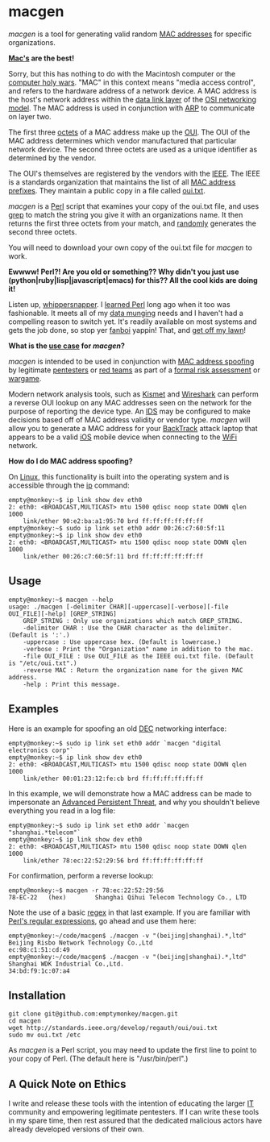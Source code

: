 # macgen #

*macgen* is a tool for generating valid random [MAC addresses](http://en.wikipedia.org/wiki/MAC_address) for specific organizations. 

**[Mac's](http://en.wikipedia.org/wiki/Macintosh) are the best!**

Sorry, but this has nothing to do with the Macintosh computer or the [computer holy wars](http://dilbert.com/strips/comic/1995-06-24/). "MAC" in this context means "media access control", and refers to the hardware address of a network device. A MAC address is the host's network address within the [data link layer](http://en.wikipedia.org/wiki/Data_link_layer) of the [OSI networking model](http://en.wikipedia.org/wiki/OSI_reference_model). The MAC address is used in conjunction with [ARP](http://en.wikipedia.org/wiki/Address_Resolution_Protocol) to communicate on layer two.

The first three [octets](http://en.wikipedia.org/wiki/Octet_%28computing%29) of a MAC address make up the [OUI](http://en.wikipedia.org/wiki/Organizationally_Unique_Identifier). The OUI of the MAC address determines which vendor manufactured that particular network device. The second three octets are used as a unique identifier as determined by the vendor.

The OUI's themselves are registered by the vendors with the [IEEE](http://en.wikipedia.org/wiki/Ieee). The IEEE is a standards organization that maintains the list of all [MAC address prefixes](http://standards.ieee.org/develop/regauth/oui/). They maintain a public copy in a file called [oui.txt](http://standards.ieee.org/develop/regauth/oui/oui.txt).

*macgen* is a [Perl](http://www.perl.org/) script that examines your copy of the oui.txt file, and uses [grep](http://perldoc.perl.org/functions/grep.html) to match the string you give it with an organizations name. It then returns the first three octets from your match, and [randomly](http://search.dilbert.com/comic/Random%20Number%20Generator) generates the second three octets.

You will need to download your own copy of the oui.txt file for *macgen* to work.

**Ewwww! Perl?! Are you old or something?? Why didn't you just use (python|ruby|lisp|javascript|emacs) for this?? All the cool kids are doing it!**

Listen up, [whippersnapper](http://en.wiktionary.org/wiki/noob). I [learned Perl](https://xkcd.com/208/) long ago when it too was fashionable. It meets all of my [data munging](http://en.wikipedia.org/wiki/Data_munging) needs and I haven't had a compelling reason to switch yet. It's readily available on most systems and gets the job done, so stop yer [fanboi](http://www.urbandictionary.com/define.php?term=fanboi) yappin! That, and [get off my lawn](http://en.wikipedia.org/wiki/You_kids_get_off_my_lawn!)!

**What is the [use case](http://en.wikipedia.org/wiki/Use_case) for *macgen*?**

*macgen* is intended to be used in conjunction with [MAC address spoofing](http://en.wikipedia.org/wiki/Mac_spoofing) by legitimate [pentesters](http://en.wikipedia.org/wiki/Pentest) or [red teams](http://en.wikipedia.org/wiki/Red_team) as part of a [formal risk assessment](http://www.pentest-standard.org/index.php/Pre-engagement) or [wargame](http://en.wikipedia.org/wiki/Wargame_%28hacking%29).

Modern network analysis tools, such as [Kismet](http://en.wikipedia.org/wiki/Kismet_%28software%29) and [Wireshark](http://en.wikipedia.org/wiki/Wireshark) can perform a reverse OUI lookup on any MAC addresses seen on the network for the purpose of reporting the device type. An [IDS](http://en.wikipedia.org/wiki/Intrusion_Detection_System) may be configured to make decisions based off of MAC address validity or vendor type. *macgen* will allow you to generate a MAC address for your [BackTrack](http://www.backtrack-linux.org/) attack laptop that appears to be a valid [iOS](http://en.wikipedia.org/wiki/IOS) mobile device when connecting to the [WiFi](http://en.wikipedia.org/wiki/Wifi) network.

**How do I do MAC address spoofing?**

On [Linux](http://en.wikipedia.org/wiki/Linux), this functionality is built into the operating system and is accessible through the [ip](http://linux.die.net/man/8/ip) command:

	empty@monkey:~$ ip link show dev eth0
	2: eth0: <BROADCAST,MULTICAST> mtu 1500 qdisc noop state DOWN qlen 1000
	    link/ether 90:e2:ba:a1:95:70 brd ff:ff:ff:ff:ff:ff
	empty@monkey:~$ sudo ip link set eth0 addr 00:26:c7:60:5f:11
	empty@monkey:~$ ip link show dev eth0
	2: eth0: <BROADCAST,MULTICAST> mtu 1500 qdisc noop state DOWN qlen 1000
	    link/ether 00:26:c7:60:5f:11 brd ff:ff:ff:ff:ff:ff

## Usage ##

	empty@monkey:~$ macgen --help
	usage: ./macgen [-delimiter CHAR][-uppercase][-verbose][-file OUI_FILE][-help] [GREP_STRING]
		GREP_STRING : Only use organizations which match GREP_STRING.
		-delimiter CHAR : Use the CHAR character as the delimiter. (Default is ':'.)
		-uppercase : Use uppercase hex. (Default is lowercase.)
		-verbose : Print the "Organization" name in addition to the mac.
		-file OUI_FILE : Use OUI_FILE as the IEEE oui.txt file. (Default is "/etc/oui.txt".)
		-reverse MAC : Return the organization name for the given MAC address.
		-help : Print this message.
	
## Examples ##

Here is an example for spoofing an old [DEC](http://en.wikipedia.org/wiki/Digital_Equipment_Corporation) networking interface:

	empty@monkey:~$ sudo ip link set eth0 addr `macgen "digital electronics corp"`
	empty@monkey:~$ ip link show dev eth0
	2: eth0: <BROADCAST,MULTICAST> mtu 1500 qdisc noop state DOWN qlen 1000
	    link/ether 00:01:23:12:fe:cb brd ff:ff:ff:ff:ff:ff

In this example, we will demonstrate how a MAC address can be made to impersonate an [Advanced Persistent Threat](http://en.wikipedia.org/wiki/Advanced_persistent_threat), and why you shouldn't believe everything you read in a log file:

	empty@monkey:~$ sudo ip link set eth0 addr `macgen "shanghai.*telecom"`
	empty@monkey:~$ ip link show dev eth0
	2: eth0: <BROADCAST,MULTICAST> mtu 1500 qdisc noop state DOWN qlen 1000
	    link/ether 78:ec:22:52:29:56 brd ff:ff:ff:ff:ff:ff

For confirmation, perform a reverse lookup:

	empty@monkey:~$ macgen -r 78:ec:22:52:29:56
	78-EC-22   (hex)		Shanghai Qihui Telecom Technology Co., LTD

Note the use of a basic [regex](http://en.wikipedia.org/wiki/Regex) in that last example. If you are familiar with [Perl's regular expressions](http://perldoc.perl.org/perlre.html#Regular-Expressions), go ahead and use them here:

	empty@monkey:~/code/macgen$ ./macgen -v "(beijing|shanghai).*,ltd"
	Beijing Risbo Network Technology Co.,Ltd
	ec:98:c1:51:cd:49
	empty@monkey:~/code/macgen$ ./macgen -v "(beijing|shanghai).*,ltd"
	Shanghai WDK Industrial Co.,Ltd.
	34:bd:f9:1c:07:a4
	
## Installation ##

	git clone git@github.com:emptymonkey/macgen.git
	cd macgen
	wget http://standards.ieee.org/develop/regauth/oui/oui.txt
	sudo mv oui.txt /etc

As *macgen* is a Perl script, you may need to update the first line to point to your copy of Perl. (The default here is "/usr/bin/perl".)

## A Quick Note on Ethics ##

I write and release these tools with the intention of educating the larger [IT](http://en.wikipedia.org/wiki/Information_technology) community and empowering legitimate pentesters. If I can write these tools in my spare time, then rest assured that the dedicated malicious actors have already developed versions of their own.

